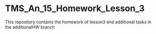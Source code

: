 # TMS_An_15_Homework_Lesson_3
This repository contains the homework of lesson3 end additional tasks in the additionalHW branch
